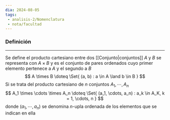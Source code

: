 ```yaml
---
dia: 2024-08-05
tags: 
 - analisis-2/Nomenclatura
 - nota/facultad
---
```

### Definición
---
Se define el producto cartesiano entre dos [[Conjunto|conjuntos]] $A$ y $B$ se representa con $A \times B$ y es el conjunto de pares ordenados cuyo primer elemento pertenece a $A$ y el segundo a $B$ $$ A \times B \doteq \Set{ (a, b) : a \in A \land b \in B } $$
Si se trata del producto cartesiano de $n$ conjuntos $A_1, \cdots, A_n$ $$ A_1 \times \cdots \times A_n \doteq \Set{ (a_1, \cdots, a_n) : a_k \in A_K, k = 1, \cdots, n } $$ donde $(a_1, \cdots, a_n)$ se denomina $n$-upla ordenada de los elementos que se indican en ella
